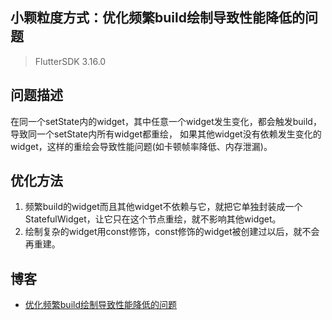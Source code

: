 ## 小颗粒度方式：优化频繁build绘制导致性能降低的问题
> FlutterSDK 3.16.0
## 问题描述
在同一个setState内的widget，其中任意一个widget发生变化，都会触发build，导致同一个setState内所有widget都重绘，
如果其他widget没有依赖发生变化的widget，这样的重绘会导致性能问题(如卡顿帧率降低、内存泄漏)。

## 优化方法
1. 频繁build的widget而且其他widget不依赖与它，就把它单独封装成一个StatefulWidget，让它只在这个节点重绘，就不影响其他widget。
2. 绘制复杂的widget用const修饰，const修饰的widget被创建过以后，就不会再重建。

## 博客
- [优化频繁build绘制导致性能降低的问题](https://ibrave.blog.csdn.net/article/details/134684331?spm=1001.2014.3001.5502)
